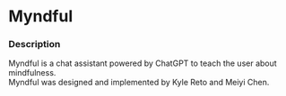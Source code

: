 # Myndful

### Description
Myndful is a chat assistant powered by ChatGPT to teach the user about mindfulness.   
Myndful was designed and implemented by Kyle Reto and Meiyi Chen.
